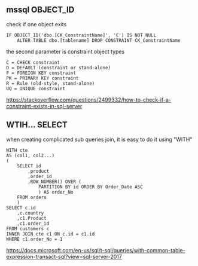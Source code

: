 
## mssql OBJECT_ID
check if one object exits
```
IF OBJECT_ID('dbo.[CK_ConstraintName]', 'C') IS NOT NULL 
    ALTER TABLE dbo.[tablename] DROP CONSTRAINT CK_ConstraintName
```
the second parameter is constraint object types
```
C = CHECK constraint
D = DEFAULT (constraint or stand-alone)
F = FOREIGN KEY constraint
PK = PRIMARY KEY constraint
R = Rule (old-style, stand-alone)
UQ = UNIQUE constraint
```
https://stackoverflow.com/questions/2499332/how-to-check-if-a-constraint-exists-in-sql-server

## WTIH... SELECT
when creating complicated sub queries join, it is easy to do it using "WITH"
```
WITH cte
AS (col1, col2...)  
(
    SELECT id
        ,product
        ,order_id
        ,ROW_NUMBER() OVER (
            PARTITION BY id ORDER BY Order_Date ASC
            ) AS order_No
    FROM orders
    )
SELECT c.id
    ,c.country
    ,c1.Product
    ,c1.order_id
FROM customers c
INNER JOIN cte c1 ON c.id = c1.id
WHERE c1.order_No = 1
```
https://docs.microsoft.com/en-us/sql/t-sql/queries/with-common-table-expression-transact-sql?view=sql-server-2017

